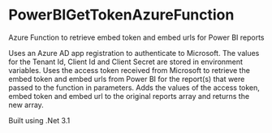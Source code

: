 # PowerBIGetTokenAzureFunction
Azure Function to retrieve embed token and embed urls for Power BI reports

Uses an Azure AD app registration to authenticate to Microsoft. The values for the Tenant Id, Client Id and Client Secret are stored in environment variables.
Uses the access token received from Microsoft to retrieve the embed token and embed urls from Power BI for the report(s) that were passed to the function in parameters.
Adds the values of the access token, embed token and embed url to the original reports array and returns the new array.

Built using .Net 3.1


